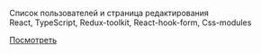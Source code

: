 Список пользователей и страница редактирования<br>
React, TypeScript, Redux-toolkit, React-hook-form, Css-modules


<a href="https://atwrk.netlify.app/">Посмотреть</a>
